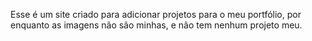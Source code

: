 Esse é um site criado para adicionar projetos para o meu portfólio, por enquanto as imagens não são minhas, e não tem nenhum projeto meu.
